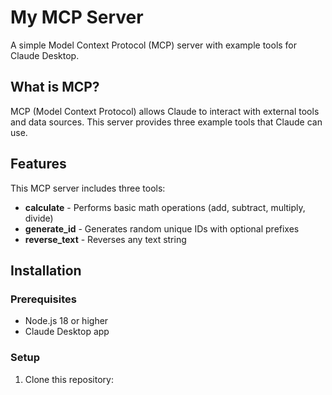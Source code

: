 # My MCP Server

A simple Model Context Protocol (MCP) server with example tools for Claude Desktop.

## What is MCP?

MCP (Model Context Protocol) allows Claude to interact with external tools and data sources. This server provides three example tools that Claude can use.

## Features

This MCP server includes three tools:

- **calculate** - Performs basic math operations (add, subtract, multiply, divide)
- **generate_id** - Generates random unique IDs with optional prefixes
- **reverse_text** - Reverses any text string

## Installation

### Prerequisites

- Node.js 18 or higher
- Claude Desktop app

### Setup

1. Clone this repository:
```bash
